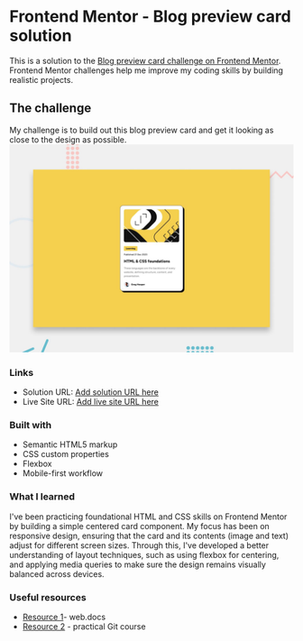 # Frontend Mentor - Blog preview card solution

This is a solution to the [Blog preview card challenge on Frontend Mentor](https://www.frontendmentor.io/challenges/blog-preview-card-ckPaj01IcS). Frontend Mentor challenges help me improve my coding skills by building realistic projects.

## The challenge

My challenge is to build out this blog preview card and get it looking as close to the design as possible.
![Design preview for the Blog preview card coding challenge](./preview.jpg)

### Links

- Solution URL: [Add solution URL here](https://github.com/N-andronic1991/block-preview-card)
- Live Site URL: [Add live site URL here](https://n-andronic1991.github.io/block-preview-card/)

### Built with

- Semantic HTML5 markup
- CSS custom properties
- Flexbox
- Mobile-first workflow

### What I learned

I've been practicing foundational HTML and CSS skills on Frontend Mentor by building a simple centered card component. My focus has been on responsive design, ensuring that the card and its contents (image and text) adjust for different screen sizes. Through this, I've developed a better understanding of layout techniques, such as using flexbox for centering, and applying media queries to make sure the design remains visually balanced across devices.

### Useful resources

- [Resource 1](https://developer.mozilla.org/)- web.docs
- [Resource 2](https://githowto.com/uk) - practical Git course
